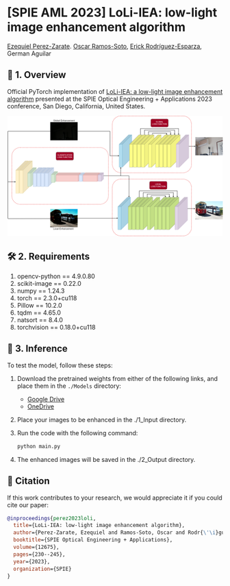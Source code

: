 # [SPIE AML 2023] LoLi-IEA: low-light image enhancement algorithm

[Ezequiel Perez-Zarate](https://scholar.google.com/citations?user=sNlxp40AAAAJ&hl=es&oi=sra). [Oscar Ramos-Soto](https://scholar.google.com/citations?user=EzhiQbkAAAAJ&hl=es&oi=sra), [Erick Rodríguez-Esparza](https://scholar.google.com/citations?user=f9rxCz4AAAAJ&hl=es), German Aguilar


## 🎯 1. Overview

Official PyTorch implementation of [LoLi-IEA: a low-light image enhancement algorithm](https://www.spiedigitallibrary.org/conference-proceedings-of-spie/12675/1267512/LoLi-IEA-low-light-image-enhancement-algorithm/10.1117/12.2677422.short#_=_) presented at the SPIE Optical Engineering + Applications 2023 conference, San Diego, California, United States.

![LoLi_Architecture](Architecture.png)

## 🛠️ 2. Requirements

1. opencv-python == 4.9.0.80
2. scikit-image == 0.22.0
3. numpy == 1.24.3
4. torch == 2.3.0+cu118
5. Pillow == 10.2.0
6. tqdm ==  4.65.0
7. natsort == 8.4.0
8. torchvision == 0.18.0+cu118

## 🧪 3. Inference
To test the model, follow these steps:


1. Download the pretrained weights from either of the following links, and place them in the `./Models` directory:  
   - [Google Drive](https://drive.google.com/file/d/1uLIrWoW6WEqQDtYNdg-Lx3tGFlYSjavU/view?usp=sharing)
   - [OneDrive](https://1drv.ms/u/c/e007fd74948072f0/EUg-TElJHGhAku_chLfEOLwBEkac_B7HQIu9-JpEW4SPJQ?e=FAOE5K)

2. Place your images to be enhanced in the ./1_Input directory.

3. Run the code with the following command:

   ```bash
   python main.py

4. The enhanced images will be saved in the ./2_Output directory.

## 📄 Citation
If this work contributes to your research, we would appreciate it if you could cite our paper:

```bibtex
@inproceedings{perez2023loli,
  title={LoLi-IEA: low-light image enhancement algorithm},
  author={Perez-Zarate, Ezequiel and Ramos-Soto, Oscar and Rodr{\'\i}guez-Esparza, Erick and Aguilar, German},
  booktitle={SPIE Optical Engineering + Applications},
  volume={12675},
  pages={230--245},
  year={2023},
  organization={SPIE}
}
